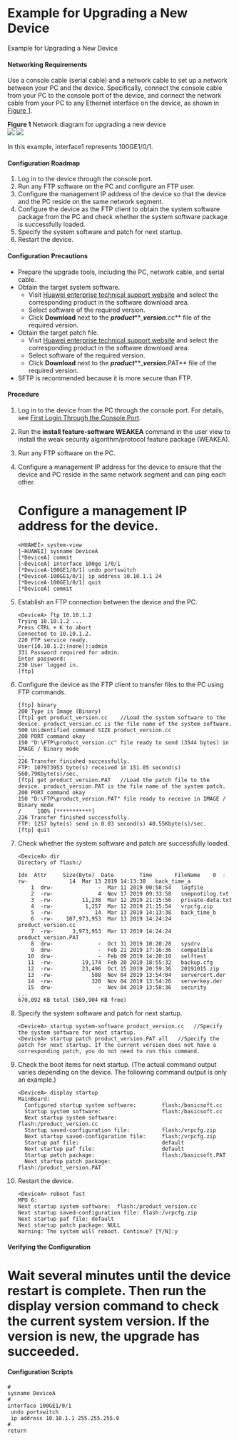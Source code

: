 Example for Upgrading a New Device
==================================

Example for Upgrading a New Device

#### Networking Requirements

Use a console cable (serial cable) and a network cable to set up a network between your PC and the device. Specifically, connect the console cable from your PC to the console port of the device, and connect the network cable from your PC to any Ethernet interface on the device, as shown in [Figure 1](#EN-US_TASK_0000001609058757__fig17492611181218).

**Figure 1** Network diagram for upgrading a new device  
![](figure/en-us_image_0000001619018317.png)
![](public_sys-resources/note_3.0-en-us.png) 

In this example, interface1 represents 100GE1/0/1.



#### Configuration Roadmap

1. Log in to the device through the console port.
2. Run any FTP software on the PC and configure an FTP user.
3. Configure the management IP address of the device so that the device and the PC reside on the same network segment.
4. Configure the device as the FTP client to obtain the system software package from the PC and check whether the system software package is successfully loaded.
5. Specify the system software and patch for next startup.
6. Restart the device.

#### Configuration Precautions

* Prepare the upgrade tools, including the PC, network cable, and serial cable.
* Obtain the target system software.
  + Visit [Huawei enterprise technical support website](https://support.huawei.com/enterprise/en/index.html) and select the corresponding product in the software download area.
  + Select software of the required version.
  + Click **Download** next to the ***product*****\_*****version*****.cc** file of the required version.
* Obtain the target patch file.
  + Visit [Huawei enterprise technical support website](https://support.huawei.com/enterprise/en/index.html) and select the corresponding product in the software download area.
  + Select software of the required version.
  + Click **Download** next to the ***product*****\_*****version*****.PAT** file of the required version.
* SFTP is recommended because it is more secure than FTP.

#### Procedure

1. Log in to the device from the PC through the console port. For details, see [First Login Through the Console Port](vrp_first_cfg_0004.html).
2. Run the **install feature-software WEAKEA** command in the user view to install the weak security algorithm/protocol feature package (WEAKEA).
3. Run any FTP software on the PC.
4. Configure a management IP address for the device to ensure that the device and PC reside in the same network segment and can ping each other.
   
   
   
   # Configure a management IP address for the device.
   
   
   
   ```
   <HUAWEI> system-view
   [~HUAWEI] sysname DeviceA
   [*DeviceA] commit
   [~DeviceA] interface 100ge 1/0/1 
   [*DeviceA-100GE1/0/1] undo portswitch
   [*DeviceA-100GE1/0/1] ip address 10.10.1.1 24
   [*DeviceA-100GE1/0/1] quit
   [*DeviceA] commit
   ```
5. Establish an FTP connection between the device and the PC.
   
   
   ```
   <DeviceA> ftp 10.10.1.2
   Trying 10.10.1.2 ...
   Press CTRL + K to abort
   Connected to 10.10.1.2.
   220 FTP service ready.
   User(10.10.1.2:(none)):admin
   331 Password required for admin.
   Enter password:
   230 User logged in.                  
   [ftp] 
   ```
6. Configure the device as the FTP client to transfer files to the PC using FTP commands.
   
   
   ```
   [ftp] binary
   200 Type is Image (Binary)
   [ftp] get product_version.cc    //Load the system software to the device. product_version.cc is the file name of the system software.
   500 Unidentified command SIZE product_version.cc   
   200 PORT command okay
   150 "D:\FTP\product_version.cc" file ready to send (3544 bytes) in IMAGE / Binary mode
   .. 
   226 Transfer finished successfully.  
   FTP: 107973953 byte(s) received in 151.05 second(s) 560.79Kbyte(s)/sec.   
   [ftp] get product_version.PAT   //Load the patch file to the device. product_version.PAT is the file name of the system patch.
   200 PORT command okay 
   150 "D:\FTP\product_version.PAT" file ready to receive in IMAGE / Binary mode
   /     100% [***********]
   226 Transfer finished successfully.
   FTP: 1257 byte(s) send in 0.03 second(s) 40.55Kbyte(s)/sec.    
   [ftp] quit
   ```
7. Check whether the system software and patch are successfully loaded.
   
   
   ```
   <DeviceA> dir
   Directory of flash:/
   
   Idx  Attr     Size(Byte)  Date        Time       FileName    0  -rw-             14  Mar 13 2019 14:13:38   back_time_a
       1  drw-              -  Mar 11 2019 00:58:54   logfile
       2  -rw-              4  Nov 17 2019 09:33:58   snmpnotilog.txt
       3  -rw-         11,238  Mar 12 2019 21:15:56   private-data.txt
       4  -rw-          1,257  Mar 12 2019 21:15:54   vrpcfg.zip
       5  -rw-             14  Mar 13 2019 14:13:38   back_time_b
       6  -rw-    107,973,953  Mar 13 2019 14:24:24   product_version.cc
       7  -rw-      3,973,953  Mar 13 2019 14:24:24   product_version.PAT
       8  drw-              -  Oct 31 2019 10:20:28   sysdrv
       9  drw-              -  Feb 21 2019 17:16:36   compatible
      10  drw-              -  Feb 09 2019 14:20:10   selftest
      11  -rw-         19,174  Feb 20 2019 18:55:32   backup.cfg
      12  -rw-         23,496  Oct 15 2019 20:59:36   20191015.zip
      13  -rw-            588  Nov 04 2019 13:54:04   servercert.der
      14  -rw-            320  Nov 04 2019 13:54:26   serverkey.der
      15  drw-              -  Nov 04 2019 13:58:36   security
   ...
   670,092 KB total (569,904 KB free)
   ```
8. Specify the system software and patch for next startup.
   
   
   ```
   <DeviceA> startup system-software product_version.cc   //Specify the system software for next startup.
   <DeviceA> startup patch product_version.PAT all   //Specify the patch for next startup. If the current version does not have a corresponding patch, you do not need to run this command.
   ```
9. Check the boot items for next startup. (The actual command output varies depending on the device. The following command output is only an example.)
   
   
   ```
   <DeviceA> display startup
   MainBoard:   
     Configured startup system software:        flash:/basicsoft.cc   
     Startup system software:                   flash:/basicsoft.cc   
     Next startup system software:              flash:/product_version.cc   
     Startup saved-configuration file:          flash:/vrpcfg.zip   
     Next startup saved-configuration file:     flash:/vrpcfg.zip   
     Startup paf file:                          default   
     Next startup paf file:                     default   
     Startup patch package:                     flash:/basicsoft.PAT   
     Next startup patch package:                flash:/product_version.PAT
   ```
10. Restart the device.
    
    
    ```
    <DeviceA> reboot fast
    MPU 6:
    Next startup system software:  flash:/product_version.cc
    Next startup saved-configuration file: flash:/vrpcfg.zip
    Next startup paf file: default
    Next startup patch package: NULL
    Warning: The system will reboot. Continue? [Y/N]:y 
    ```

#### Verifying the Configuration

# Wait several minutes until the device restart is complete. Then run the **display version** command to check the current system version. If the version is new, the upgrade has succeeded.


#### Configuration Scripts

```
#
sysname DeviceA 
#
interface 100GE1/0/1
 undo portswitch 
 ip address 10.10.1.1 255.255.255.0
#
return 
```